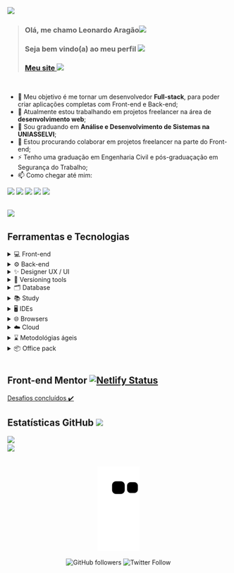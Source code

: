 ![](https://komarev.com/ghpvc/?username=lewoaragao&color=blueviolet&style=flat-square)

> ### Olá, me chamo Leonardo Aragão<img src="https://c.tenor.com/WXJXOkgr5FoAAAAi/smiley-emoji.gif" width=40> <br>
> ### Seja bem vindo(a) ao meu perfil <img src="https://c.tenor.com/Wx9IEmZZXSoAAAAi/hi.gif" width=40>
> ### <a href="https://www.lewoaragao.com.br">Meu site <img src="https://c.tenor.com/1yDkJOVClPwAAAAi/backhand-index-pointing-left-joypixels.gif" width=40></a>


<br>

- 🎯 Meu objetivo é me tornar um desenvolvedor **Full-stack**, para poder criar aplicações completas com Front-end e Back-end;
- 🔭 Atualmente estou trabalhando em projetos freelancer na área de **desenvolvimento web**;
- 🌱 Sou graduando em **Análise e Desenvolvimento de Sistemas na UNIASSELVI**;
- 👯 Estou procurando colaborar em projetos freelancer na parte do Front-end;
- ⚡ Tenho uma graduação em Engenharia Civil e pós-graduaçação em Segurança do Trabalho;
- 📫 Como chegar até mim: 

<div>
<a href="https://github.com/lewoaragao" target="_blank"><img src="https://img.shields.io/badge/Github-000?style=for-the-badge&logo=github&logoColor=white"></a>
<a href="https://instagram.com/lewoaragao"><img src="https://img.shields.io/badge/-Instagram-%23E4405F?style=for-the-badge&logo=instagram&logoColor=white"></a>
<a href="https://www.linkedin.com/in/lewoaragao"><img src="https://img.shields.io/badge/-LinkedIn-%230077B5?style=for-the-badge&logo=linkedin&logoColor=white"></a>
<a href="https://wa.me/5585997972854"><img src="https://img.shields.io/badge/-WhatsApp-25D366?style=for-the-badge&logo=whatsapp&logoColor=white"></a>  
<a href="https://www.twitter.com/lewoaragao1"><img src="https://img.shields.io/badge/Twitter-1ca0f1?style=for-the-badge&logo=twitter&logoColor=white"></a> 
</div> 
<br>

<div>

![](https://blog.vindi.com.br/wp-content/uploads/2018/02/qual-futuro-do-pagamento.gif)

</div>


## Ferramentas e Tecnologias
<div>
  
<details>
<summary>💻 Front-end</summary>
<br>
<img src="https://img.shields.io/badge/HTML%205-E34F26?style=for-the-badge&logo=html5&logoColor=white">
<img src="https://img.shields.io/badge/CSS%203-1572B6?style=for-the-badge&logo=css3&logoColor=white">
<img src="https://img.shields.io/badge/JavaScript-F7DF1E?style=for-the-badge&logo=javascript&logoColor=black">
<img src="https://img.shields.io/badge/Bootstrap-7952B3?style=for-the-badge&logo=bootstrap&logoColor=white">
<img src="https://img.shields.io/badge/jQuery-0769AD?style=for-the-badge&logo=jquery&logoColor=white">
<img src="https://img.shields.io/badge/Java-ED8B00?style=for-the-badge&logo=java&logoColor=white">
</details>
  
<details>
<summary>⚙️ Back-end</summary>
<br>
<img src="https://img.shields.io/badge/React-20232A?style=for-the-badge&logo=react&logoColor=61DAFB">
<img src="https://img.shields.io/badge/Node.js-339933?style=for-the-badge&logo=node.js&logoColor=white">
<img src="https://img.shields.io/badge/npm-CB3837?style=for-the-badge&logo=npm&logoColor=white">
<img src="https://img.shields.io/badge/Firebase-ffca28?style=for-the-badge&logo=firebase&logoColor=black">
<img src="https://img.shields.io/badge/Xampp-F37623?style=for-the-badge&logo=xampp&logoColor=white">
<img src="https://img.shields.io/badge/Java-ED8B00?style=for-the-badge&logo=java&logoColor=white">
</details>
  
<details>
<summary>✨ Designer UX / UI</summary>
<br>
<img src="https://img.shields.io/badge/Figma-F24E1E?style=for-the-badge&logo=figma&logoColor=white">
<img src="https://img.shields.io/badge/Adobe%20Photoshop-31A8FF?style=for-the-badge&logo=Adobe%20Photoshop&logoColor=black">
<img src="https://img.shields.io/badge/Canva-%2300C4CC.svg?&style=for-the-badge&logo=Canva&logoColor=white">
<img src="https://img.shields.io/badge/MySQL-005C84?style=for-the-badge&logo=mysql&logoColor=white">
</details>
  
<details>
<summary>🔑 Versioning tools</summary>
<br> 
<img src="https://img.shields.io/badge/Git-F05032?style=for-the-badge&logo=git&logoColor=white">
<img src="https://img.shields.io/badge/GitHub-181717?style=for-the-badge&logo=github&logoColor=white">
</details>
  
<details>
<summary>🗂 Database</summary>
<br> 
<img src="https://img.shields.io/badge/MySQL-005C84?style=for-the-badge&logo=mysql&logoColor=white">
<img src="https://img.shields.io/badge/Microsoft_SQL_Server-CC2927?style=for-the-badge&logo=microsoft-sql-server&logoColor=white">
</details>

<details>
<summary>📚 Study</summary>
<br> 
<img src="https://img.shields.io/badge/Duolingo-58CC02?style=for-the-badge&logo=Duolingo&logoColor=white">
<img src="https://img.shields.io/badge/Udemy-EC5252?style=for-the-badge&logo=Udemy&logoColor=white">
<img src="https://img.shields.io/badge/YouTube-FF0000?style=for-the-badge&logo=youtube&logoColor=white">  
<img src="https://img.shields.io/badge/freecodecamp-27273D?style=for-the-badge&logo=freecodecamp&logoColor=white">  
<img src="https://img.shields.io/badge/MDN_Web_Docs-black?style=for-the-badge&logo=mdnwebdocs&logoColor=white">  
</details>
  
<details>
<summary>🖥️ IDEs</summary>
<br> 
<img src="https://img.shields.io/badge/Visual_Studio_Code-0078D4?style=for-the-badge&logo=visual%20studio%20code&logoColor=white">
<img src="https://img.shields.io/badge/Codepen-000000?style=for-the-badge&logo=codepen&logoColor=white">
<img src="https://img.shields.io/badge/apache%20netbeans-1B6AC6?style=for-the-badge&logo=apache%20netbeans%20IDE&logoColor=white">
<img src="https://img.shields.io/badge/Eclipse-2C2255?style=for-the-badge&logo=eclipse&logoColor=white">
</details> 
  
<details>
<summary>🌐 Browsers</summary>
<br> 
<img src="https://img.shields.io/badge/Google_chrome-4285F4?style=for-the-badge&logo=Google-chrome&logoColor=white">
<img src="https://img.shields.io/badge/Firefox_Browser-FF7139?style=for-the-badge&logo=Firefox-Browser&logoColor=white">
<img src="https://img.shields.io/badge/Microsoft_Edge-0078D7?style=for-the-badge&logo=Microsoft-edge&logoColor=white">
</details> 
  
 <details>
<summary>☁️ Cloud</summary>
<br> 
<img src="https://img.shields.io/badge/Netlify-00C7B7?style=for-the-badge&logo=netlify&logoColor=white">
<img src="https://img.shields.io/badge/Heroku-430098?style=for-the-badge&logo=heroku&logoColor=white">
</details> 
  
<details>
<summary>⌛ Metodológias ágeis</summary>
<br> 
<img src="https://cdn-icons-png.flaticon.com/512/5084/5084666.png" width="30" height="30"/> <img src="https://img.shields.io/badge/-Kanban-blue?style=for-the-badge">
<img src="https://cdn.iconscout.com/icon/free/png-64/scrum-2-458188.png" width="30" height="30"/> <img src="https://img.shields.io/badge/-Scrum-orange?style=for-the-badge">
</details> 
  
 <details>
<summary>📦 Office pack</summary>
<br> 
<img src="https://img.shields.io/badge/Microsoft_Excel-217346?style=for-the-badge&logo=microsoft-excel&logoColor=white">
<img src="https://img.shields.io/badge/Microsoft_Word-2B579A?style=for-the-badge&logo=microsoft-word&logoColor=white">
<img src="https://img.shields.io/badge/Microsoft_PowerPoint-B7472A?style=for-the-badge&logo=microsoft-powerpoint&logoColor=white">
</details>

<br>

## Front-end Mentor [![Netlify Status](https://api.netlify.com/api/v1/badges/0d520988-c3e0-4abc-8db9-3d57e7b6713d/deploy-status)](https://desafios-front-end-mentor.netlify.app/)
<div>
  <a href="https://desafios-front-end-mentor.netlify.app/">Desafios concluídos ✔️</a>
  </div>

## Estatísticas GitHub <img src="https://github.githubassets.com/images/mona-loading-dark.gif" width=40>

<div>
  
<a href="https://github.com/lewoaragao">
<img src="https://github-readme-stats.vercel.app/api/top-langs/?username=lewoaragao&layout=compact&langs_count=7&theme=omni" height="180em"/>
<br>
<img src="https://github-readme-stats.vercel.app/api?username=lewoaragao&show_icons=true&theme=omni&include_all_commits=true&count_private=true" height="180em"/>
</div>
</a>
  
<br>
  
<div align="center">
  
![snake gif](https://github.com/Lewoaragao/Lewoaragao/blob/output/github-contribution-grid-snake.svg)
  
</div>


<div align="center">

  ![GitHub followers](https://img.shields.io/github/followers/lewoaragao?style=social)
  ![Twitter Follow](https://img.shields.io/twitter/follow/lewoaragao1?style=social)
  
</div>
